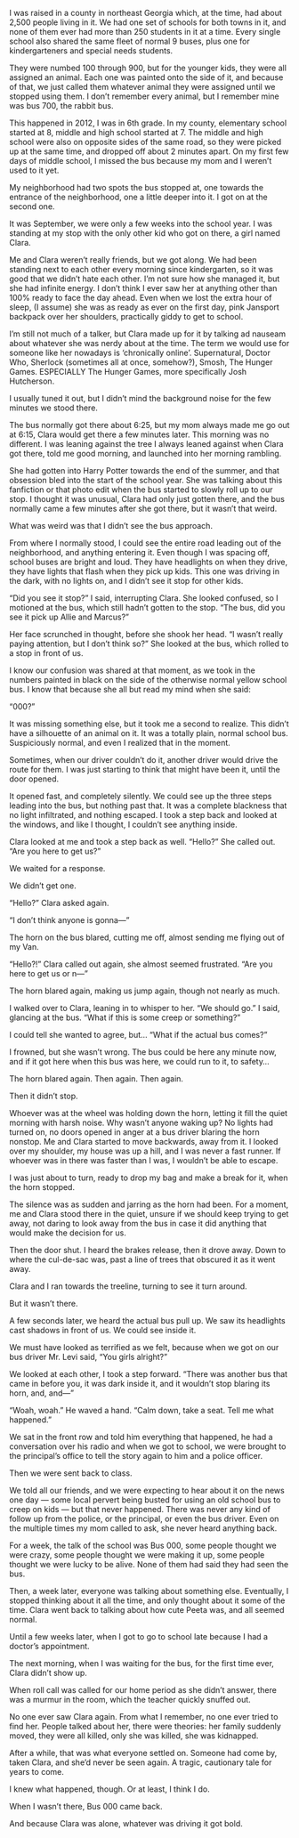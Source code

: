 I was raised in a county in northeast Georgia which, at the time, had about 2,500 people living in it. We had one set of schools for both towns in it, and none of them ever had more than 250 students in it at a time. Every single school also shared the same fleet of normal 9 buses, plus one for kindergarteners and special needs students. 

They were numbed 100 through 900, but for the younger kids, they were all assigned an animal. Each one was painted onto the side of it, and because of that, we just called them whatever animal they were assigned until we stopped using them. I don’t remember every animal, but I remember mine was bus 700, the rabbit bus.

This happened in 2012, I was in 6th grade. In my county, elementary school started at 8, middle and high school started at 7. The middle and high school were also on opposite sides of the same road, so they were picked up at the same time, and dropped off about 2 minutes apart. On my first few days of middle school, I missed the bus because my mom and I weren’t used to it yet.

My neighborhood had two spots the bus stopped at, one towards the entrance of the neighborhood, one a little deeper into it. I got on at the second one.

It was September, we were only a few weeks into the school year. I was standing at my stop with the only other kid who got on there, a girl named Clara. 

Me and Clara weren’t really friends, but we got along. We had been standing next to each other every morning since kindergarten, so it was good that we didn’t hate each other. I’m not sure how she managed it, but she had infinite energy. I don’t think I ever saw her at anything other than 100% ready to face the day ahead. Even when we lost the extra hour of sleep, (I assume) she was as ready as ever on the first day, pink Jansport backpack over her shoulders, practically giddy to get to school.

I’m still not much of a talker, but Clara made up for it by talking ad nauseam about whatever she was nerdy about at the time. The term we would use for someone like her nowadays is ‘chronically online’. Supernatural, Doctor Who, Sherlock (sometimes all at once, somehow?), Smosh, The Hunger Games. ESPECIALLY The Hunger Games, more specifically Josh Hutcherson.

I usually tuned it out, but I didn’t mind the background noise for the few minutes we stood there.

The bus normally got there about 6:25, but my mom always made me go out at 6:15, Clara would get there a few minutes later. This morning was no different. I was leaning against the tree I always leaned against when Clara got there, told me good morning, and launched into her morning rambling.

She had gotten into Harry Potter towards the end of the summer, and that obsession bled into the start of the school year. She was talking about this fanfiction or that photo edit when the bus started to slowly roll up to our stop. I thought it was unusual, Clara had only just gotten there, and the bus normally came a few minutes after she got there, but it wasn’t that weird.

What was weird was that I didn’t see the bus approach.

From where I normally stood, I could see the entire road leading out of the neighborhood, and anything entering it. Even though I was spacing off, school buses are bright and loud. They have headlights on when they drive, they have lights that flash when they pick up kids. This one was driving in the dark, with no lights on, and I didn’t see it stop for other kids.

“Did you see it stop?” I said, interrupting Clara. She looked confused, so I motioned at the bus, which still hadn’t gotten to the stop. “The bus, did you see it pick up Allie and Marcus?”

Her face scrunched in thought, before she shook her head. “I wasn’t really paying attention, but I don’t think so?” She looked at the bus, which rolled to a stop in front of us.

I know our confusion was shared at that moment, as we took in the numbers painted in black on the side of the otherwise normal yellow school bus. I know that because she all but read my mind when she said:

“000?”

It was missing something else, but it took me a second to realize. This didn’t have a silhouette of an animal on it. It was a totally plain, normal school bus. Suspiciously normal, and even I realized that in the moment.

Sometimes, when our driver couldn’t do it, another driver would drive the route for them. I was just starting to think that might have been it, until the door opened.

It opened fast, and completely silently. We could see up the three steps leading into the bus, but nothing past that. It was a complete blackness that no light infiltrated, and nothing escaped. I took a step back and looked at the windows, and like I thought, I couldn’t see anything inside.

Clara looked at me and took a step back as well. “Hello?” She called out. “Are you here to get us?”

We waited for a response. 

We didn’t get one.

“Hello?” Clara asked again.

“I don’t think anyone is gonna—”

The horn on the bus blared, cutting me off, almost sending me flying out of my Van.

“Hello?!” Clara called out again, she almost seemed frustrated. “Are you here to get us or n—”

The horn blared again, making us jump again, though not nearly as much.

I walked over to Clara, leaning in to whisper to her. “We should go.” I said, glancing at the bus. “What if this is some creep or something?”

I could tell she wanted to agree, but… “What if the actual bus comes?”

I frowned, but she wasn’t wrong. The bus could be here any minute now, and if it got here when this bus was here, we could run to it, to safety…

The horn blared again. Then again. Then again.

Then it didn’t stop.

Whoever was at the wheel was holding down the horn, letting it fill the quiet morning with harsh noise. Why wasn’t anyone waking up? No lights had turned on, no doors opened in anger at a bus driver blaring the horn nonstop. Me and Clara started to move backwards, away from it. I looked over my shoulder, my house was up a hill, and I was never a fast runner. If whoever was in there was faster than I was, I wouldn’t be able to escape.

I was just about to turn, ready to drop my bag and make a break for it, when the horn stopped.

The silence was as sudden and jarring as the horn had been. For a moment, me and Clara stood there in the quiet, unsure if we should keep trying to get away, not daring to look away from the bus in case it did anything that would make the decision for us.

Then the door shut. I heard the brakes release, then it drove away. Down to where the cul-de-sac was, past a line of trees that obscured it as it went away.

Clara and I ran towards the treeline, turning to see it turn around.

But it wasn’t there.

A few seconds later, we heard the actual bus pull up. We saw its headlights cast shadows in front of us. We could see inside it.

We must have looked as terrified as we felt, because when we got on our bus driver Mr. Levi said, “You girls alright?”

We looked at each other, I took a step forward. “There was another bus that came in before you, it was dark inside it, and it wouldn’t stop blaring its horn, and, and—”

“Woah, woah.” He waved a hand. “Calm down, take a seat. Tell me what happened.”

We sat in the front row and told him everything that happened, he had a conversation over his radio and when we got to school, we were brought to the principal’s office to tell the story again to him and a police officer. 

Then we were sent back to class.

We told all our friends, and we were expecting to hear about it on the news one day — some local pervert being busted for using an old school bus to creep on kids — but that never happened. There was never any kind of follow up from the police, or the principal, or even the bus driver. Even on the multiple times my mom called to ask, she never heard anything back.

For a week, the talk of the school was Bus 000, some people thought we were crazy, some people thought we were making it up, some people thought we were lucky to be alive. None of them had said they had seen the bus.

Then, a week later, everyone was talking about something else. Eventually, I stopped thinking about it all the time, and only thought about it some of the time. Clara went back to talking about how cute Peeta was, and all seemed normal.

Until a few weeks later, when I got to go to school late because I had a doctor’s appointment.

The next morning, when I was waiting for the bus, for the first time ever, Clara didn’t show up.

When roll call was called for our home period as she didn’t answer, there was a murmur in the room, which the teacher quickly snuffed out. 

No one ever saw Clara again. From what I remember, no one ever tried to find her. People talked about her, there were theories: her family suddenly moved, they were all killed, only she was killed, she was kidnapped.

After a while, that was what everyone settled on. Someone had come by, taken Clara, and she’d never be seen again. A tragic, cautionary tale for years to come.

I knew what happened, though. Or at least, I think I do.

When I wasn’t there, Bus 000 came back.

And because Clara was alone, whatever was driving it got bold.
